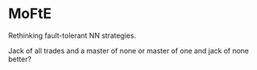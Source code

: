 # MoFtE

Rethinking fault-tolerant NN strategies. 

Jack of all trades and a master of none or master of one and jack of none better?
